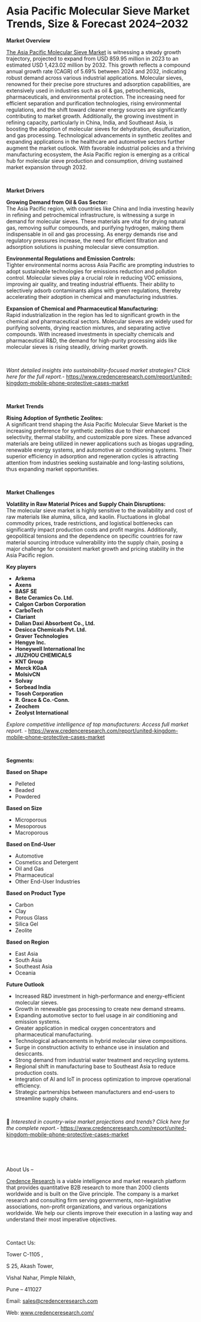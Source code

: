 # Asia Pacific Molecular Sieve Market Trends, Size & Forecast 2024–2032


<p><strong>Market Overview</strong></p>
<p><a href="https://www.credenceresearch.com/report/asia-pacific-molecular-sieve-market">The Asia Pacific Molecular Sieve Market</a> is witnessing a steady growth trajectory, projected to expand from USD 859.95 million in 2023 to an estimated USD 1,423.02 million by 2032. This growth reflects a compound annual growth rate (CAGR) of 5.69% between 2024 and 2032, indicating robust demand across various industrial applications. Molecular sieves, renowned for their precise pore structures and adsorption capabilities, are extensively used in industries such as oil &amp; gas, petrochemicals, pharmaceuticals, and environmental protection. The increasing need for efficient separation and purification technologies, rising environmental regulations, and the shift toward cleaner energy sources are significantly contributing to market growth. Additionally, the growing investment in refining capacity, particularly in China, India, and Southeast Asia, is boosting the adoption of molecular sieves for dehydration, desulfurization, and gas processing. Technological advancements in synthetic zeolites and expanding applications in the healthcare and automotive sectors further augment the market outlook. With favorable industrial policies and a thriving manufacturing ecosystem, the Asia Pacific region is emerging as a critical hub for molecular sieve production and consumption, driving sustained market expansion through 2032.</p>
<p><strong>&nbsp;</strong></p>
<p><strong>Market Drivers</strong></p>
<p><strong>Growing Demand from Oil &amp; Gas Sector:</strong><br /> The Asia Pacific region, with countries like China and India investing heavily in refining and petrochemical infrastructure, is witnessing a surge in demand for molecular sieves. These materials are vital for drying natural gas, removing sulfur compounds, and purifying hydrogen, making them indispensable in oil and gas processing. As energy demands rise and regulatory pressures increase, the need for efficient filtration and adsorption solutions is pushing molecular sieve consumption.</p>
<p><strong>Environmental Regulations and Emission Controls:</strong><br /> Tighter environmental norms across Asia Pacific are prompting industries to adopt sustainable technologies for emissions reduction and pollution control. Molecular sieves play a crucial role in reducing VOC emissions, improving air quality, and treating industrial effluents. Their ability to selectively adsorb contaminants aligns with green regulations, thereby accelerating their adoption in chemical and manufacturing industries.</p>
<p><strong>Expansion of Chemical and Pharmaceutical Manufacturing:</strong><br /> Rapid industrialization in the region has led to significant growth in the chemical and pharmaceutical sectors. Molecular sieves are widely used for purifying solvents, drying reaction mixtures, and separating active compounds. With increased investments in specialty chemicals and pharmaceutical R&amp;D, the demand for high-purity processing aids like molecular sieves is rising steadily, driving market growth.</p>
<p><strong>&nbsp;</strong></p>
<p><em>Want detailed insights into sustainability-focused market strategies? Click here for the full report.- </em><a href="https://www.credenceresearch.com/report/united-kingdom-mobile-phone-protective-cases-market">https://www.credenceresearch.com/report/united-kingdom-mobile-phone-protective-cases-market</a></p>
<p>&nbsp;</p>
<p><strong>Market Trends</strong></p>
<p><strong>Rising Adoption of Synthetic Zeolites:</strong><br /> A significant trend shaping the Asia Pacific Molecular Sieve Market is the increasing preference for synthetic zeolites due to their enhanced selectivity, thermal stability, and customizable pore sizes. These advanced materials are being utilized in newer applications such as biogas upgrading, renewable energy systems, and automotive air conditioning systems. Their superior efficiency in adsorption and regeneration cycles is attracting attention from industries seeking sustainable and long-lasting solutions, thus expanding market opportunities.</p>
<p><strong>&nbsp;</strong></p>
<p><strong>Market Challenges</strong></p>
<p><strong>Volatility in Raw Material Prices and Supply Chain Disruptions:</strong><br /> The molecular sieve market is highly sensitive to the availability and cost of raw materials like alumina, silica, and kaolin. Fluctuations in global commodity prices, trade restrictions, and logistical bottlenecks can significantly impact production costs and profit margins. Additionally, geopolitical tensions and the dependence on specific countries for raw material sourcing introduce vulnerability into the supply chain, posing a major challenge for consistent market growth and pricing stability in the Asia Pacific region.</p>
<p><strong>Key players</strong></p>
<ul>
<li><strong>Arkema</strong></li>
<li><strong>Axens</strong></li>
<li><strong>BASF SE</strong></li>
<li><strong>Bete Ceramics Co. Ltd.</strong></li>
<li><strong>Calgon Carbon Corporation</strong></li>
<li><strong>CarboTech</strong></li>
<li><strong>Clariant</strong></li>
<li><strong>Dalian Daxi Absorbent Co., Ltd.</strong></li>
<li><strong>Desicca Chemicals Pvt. Ltd.</strong></li>
<li><strong>Graver Technologies</strong></li>
<li><strong>Hengye Inc.</strong></li>
<li><strong>Honeywell International Inc</strong></li>
<li><strong>JIUZHOU CHEMICALS</strong></li>
<li><strong>KNT Group</strong></li>
<li><strong>Merck KGaA</strong></li>
<li><strong>MolsivCN</strong></li>
<li><strong>Solvay</strong></li>
<li><strong>Sorbead India</strong></li>
<li><strong>Tosoh Corporation</strong></li>
<li><strong>R. Grace &amp; Co.-Conn.</strong></li>
<li><strong>Zeochem</strong></li>
<li><strong>Zeolyst International</strong></li>
</ul>
<p><em>Explore competitive intelligence of top manufacturers: Access full market report. - </em><a href="https://www.credenceresearch.com/report/united-kingdom-mobile-phone-protective-cases-market">https://www.credenceresearch.com/report/united-kingdom-mobile-phone-protective-cases-market</a></p>
<p>&nbsp;</p>
<p><strong>Segments:</strong></p>
<p><strong>Based on Shape</strong></p>
<ul>
<li>Pelleted</li>
<li>Beaded</li>
<li>Powdered</li>
</ul>
<p><strong>Based on Size</strong></p>
<ul>
<li>Microporous</li>
<li>Mesoporous</li>
<li>Macroporous</li>
</ul>
<p><strong>Based on End-User</strong></p>
<ul>
<li>Automotive</li>
<li>Cosmetics and Detergent</li>
<li>Oil and Gas</li>
<li>Pharmaceutical</li>
<li>Other End-User Industries</li>
</ul>
<p><strong>Based on Product Type</strong></p>
<ul>
<li>Carbon</li>
<li>Clay</li>
<li>Porous Glass</li>
<li>Silica Gel</li>
<li>Zeolite</li>
</ul>
<p><strong>Based on Region</strong></p>
<ul>
<li>East Asia</li>
<li>South Asia</li>
<li>Southeast Asia</li>
<li>Oceania</li>
</ul>
<p><strong>Future Outlook </strong></p>
<ul>
<li>Increased R&amp;D investment in high-performance and energy-efficient molecular sieves.</li>
<li>Growth in renewable gas processing to create new demand streams.</li>
<li>Expanding automotive sector to fuel usage in air conditioning and emission systems.</li>
<li>Greater application in medical oxygen concentrators and pharmaceutical manufacturing.</li>
<li>Technological advancements in hybrid molecular sieve compositions.</li>
<li>Surge in construction activity to enhance use in insulation and desiccants.</li>
<li>Strong demand from industrial water treatment and recycling systems.</li>
<li>Regional shift in manufacturing base to Southeast Asia to reduce production costs.</li>
<li>Integration of AI and IoT in process optimization to improve operational efficiency.</li>
<li>Strategic partnerships between manufacturers and end-users to streamline supply chains.</li>
</ul>
<p>&nbsp;</p>
<p>📌 <em>Interested in country-wise market projections and trends? Click here for the complete report.- </em><a href="https://www.credenceresearch.com/report/united-kingdom-mobile-phone-protective-cases-market">https://www.credenceresearch.com/report/united-kingdom-mobile-phone-protective-cases-market</a></p>
<p>&nbsp;</p>
<p>&nbsp;</p>
<p>About Us &ndash;</p>
<p><a href="https://www.credenceresearch.com/">Credence Research</a> is a viable intelligence and market research platform that provides quantitative B2B research to more than 2000 clients worldwide and is built on the Give principle. The company is a market research and consulting firm serving governments, non-legislative associations, non-profit organizations, and various organizations worldwide. We help our clients improve their execution in a lasting way and understand their most imperative objectives.</p>
<p>&nbsp;</p>
<p>Contact Us:</p>
<p>Tower C-1105 ,</p>
<p>S 25, Akash Tower,</p>
<p>Vishal Nahar, Pimple Nilakh,</p>
<p>Pune &ndash; 411027</p>
<p>Email: <a href="mailto:sales@credenceresearch.com">sales@credenceresearch.com</a></p>
<p>Web: <a href="http://www.credenceresearch.com/">www.credenceresearch.com/</a></p>
<p><strong>&nbsp;</strong></p>
